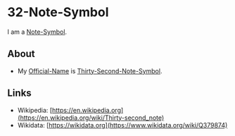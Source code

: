 # 32-Note-Symbol

I am a [Note-Symbol](90000054.md).

## About

- My [Official-Name](611003.md) is [Thirty-Second-Note-Symbol](90000060.md).

## Links

- Wikipedia: [https://en.wikipedia.org](https://en.wikipedia.org/wiki/Thirty-second_note)
- Wikidata: [https://wikidata.org](https://www.wikidata.org/wiki/Q379874)
